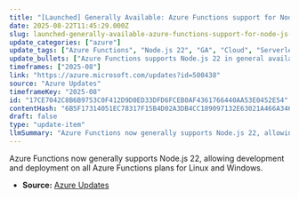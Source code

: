 ```yaml
---
title: "[Launched] Generally Available: Azure Functions support for Node.js 22"
date: 2025-08-22T11:45:29.000Z
slug: launched-generally-available-azure-functions-support-for-node-js-22
update_categories: ["azure"]
update_tags: ["Azure Functions", "Node.js 22", "GA", "Cloud", "Serverless"]
update_bullets: ["Azure Functions supports Node.js 22 in general availability.", "Functions can be developed locally using Node.js 22.", "Deployment is supported on all Azure Functions plans for both Linux and Windows."]
timeframes: ["2025-08"]
link: "https://azure.microsoft.com/updates?id=500438"
source: "Azure Updates"
timeframeKey: "2025-08"
id: "17CE7042C8B6B9753C0F412D9D0ED33DFD6FCEB0AF4361766440AA53E0452E54"
contentHash: "6B5F17314051EC78317F15B4D02A3DB4CC189097132E63021A466A346EC8EC8B"
draft: false
type: "update-item"
llmSummary: "Azure Functions now generally supports Node.js 22, allowing development and deployment on all Azure Functions plans for Linux and Windows."
---
```


Azure Functions now generally supports Node.js 22, allowing development and deployment on all Azure Functions plans for Linux and Windows.

- **Source:** [Azure Updates](https://azure.microsoft.com/updates?id=500438)
